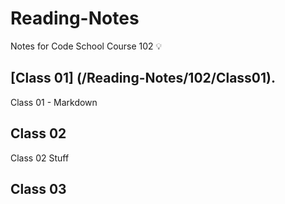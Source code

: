 # Reading-Notes
Notes for Code School Course 102
💡
## [Class 01] (/Reading-Notes/102/Class01).

Class 01 - Markdown

## Class 02

Class 02 Stuff

## Class 03
